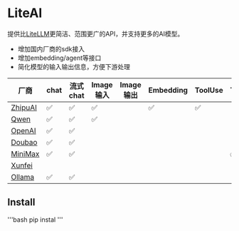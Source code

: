 # LiteAI

提供比[LiteLLM](https://github.com/BerriAI/litellm)更简洁、范围更广的API，并支持更多的AI模型。

- 增加国内厂商的sdk接入
- 增加embedding/agent等接口
- 简化模型的输入输出信息，方便下游处理

| 厂商                                                                                     | chat | 流式chat | Image输入 | Image输出 | Embedding | ToolUse | TTS | ASR |
| ---------------------------------------------------------------------------------------- | ---- | -------- | --------- | --------- | --------- | ------- | --- | --- |
| [ZhipuAI](https://open.bigmodel.cn/dev/api#glm-4)                                           | ✅   | ✅       | ✅        |           | ✅        | ✅      |     |     |
| [Qwen](https://help.aliyun.com/zh/dashscope/qwen-api-details)                               | ✅   | ✅       | ✅        |           |           |         |     |     |
| [OpenAI](https://platform.openai.com/docs/guides/chat-completions)                          | ✅   | ✅       |           |           |           |         |     |     |
| [Doubao](https://www.volcengine.com/docs/82379/1263482)                                     | ✅   | ✅       |           |           |           |         |     |     |
| [MiniMax](https://platform.minimaxi.com/document/Announcement?key=66701c5e1d57f38758d58180) | ✅   | ✅       |           |           |           |         | ✅  |     |
| [Xunfei](https://www.xfyun.cn/doc/asr/voicedictation/API.html)                              |      |          |           |           |           |         |     | ✅  |
| [Ollama](https://ollama.com/)                                                               | ✅   | ✅       |           |           |           |         |     |     |



## Install
'''bash
pip instal
'''